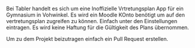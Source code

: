 Bei Tabler handelt es sich um eine Inoffizielle Vrtretungsplan App für ein Gymnasium in Vohwinkel.
Es wird ein Moodle KOnto benötigt um auf den vertretungsplan zugreifen zu können. Einfach unter den Einstellungen eintragen.
Es wird keine Haftung für die Gültigkeit des Plans übernommen.

Um zu dem Projekt beizutragen einfach ein Pull Request erstellen.
